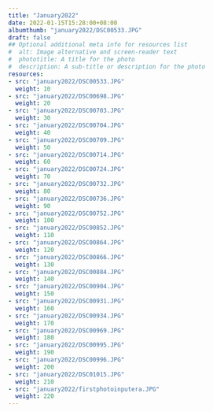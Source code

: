 ```yaml
---
title: "January2022"
date: 2022-01-15T15:28:00+08:00
albumthumb: "january2022/DSC00533.JPG"
draft: false
## Optional additional meta info for resources list
#  alt: Image alternative and screen-reader text
#  phototitle: A title for the photo
#  description: A sub-title or description for the photo
resources:
- src: "january2022/DSC00533.JPG"
  weight: 10
- src: "january2022/DSC00698.JPG"
  weight: 20
- src: "january2022/DSC00703.JPG"
  weight: 30
- src: "january2022/DSC00704.JPG"
  weight: 40
- src: "january2022/DSC00709.JPG"
  weight: 50
- src: "january2022/DSC00714.JPG"
  weight: 60
- src: "january2022/DSC00724.JPG"
  weight: 70
- src: "january2022/DSC00732.JPG"
  weight: 80
- src: "january2022/DSC00736.JPG"
  weight: 90
- src: "january2022/DSC00752.JPG"
  weight: 100
- src: "january2022/DSC00852.JPG"
  weight: 110
- src: "january2022/DSC00864.JPG"
  weight: 120
- src: "january2022/DSC00866.JPG"
  weight: 130
- src: "january2022/DSC00884.JPG"
  weight: 140
- src: "january2022/DSC00904.JPG"
  weight: 150
- src: "january2022/DSC00931.JPG"
  weight: 160
- src: "january2022/DSC00934.JPG"
  weight: 170
- src: "january2022/DSC00969.JPG"
  weight: 180
- src: "january2022/DSC00995.JPG"
  weight: 190
- src: "january2022/DSC00996.JPG"
  weight: 200
- src: "january2022/DSC01015.JPG"
  weight: 210
- src: "january2022/firstphotoinputera.JPG"
  weight: 220
---
```

